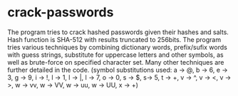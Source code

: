 # crack-passwords
The program tries to crack hashed passwords given their hashes and salts. Hash function is SHA-512 with results truncated to 256bits. 
The program tries various techniques by combining dictionary words, prefix/sufix words with guess strings, 
substitute for uppercase letters and other symbols, as well as brute-force on specified character set. 
Many other techniques are further detailed in the code.
(symbol substitutions used: a -> @, b -> 6, e -> 3, g -> 9, i -> !, l -> 1, l -> |, l -> 7, o -> 0, s -> $, s-> 5, 
t -> +, v -> ^, v -> <, v -> >, w -> vv, w -> VV, w -> uu, w -> UU, x -> +)
